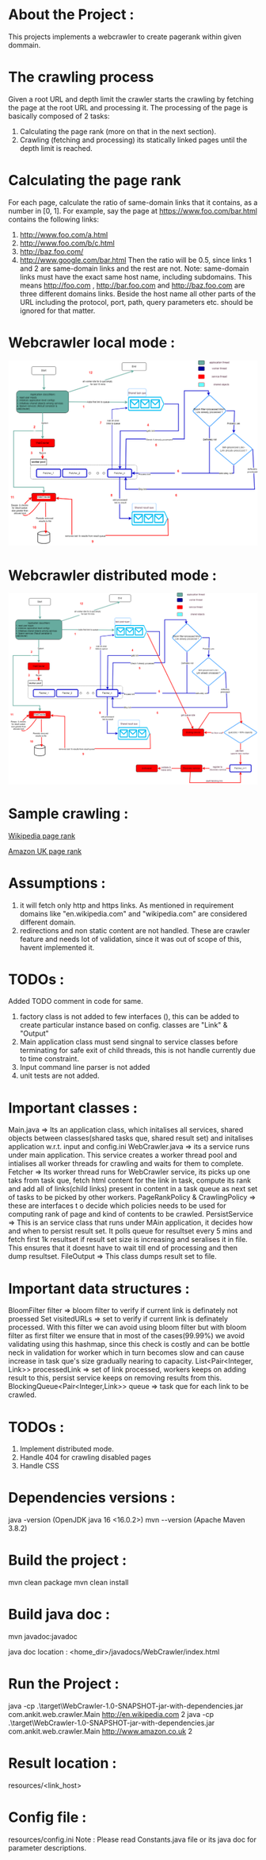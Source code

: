About the Project :
=====
This projects implements a webcrawler to create pagerank within given dommain.

The crawling process
=====
Given a root URL and depth limit the crawler starts the crawling by fetching the
page at the root URL and processing it. The processing of the page is basically
composed of 2 tasks:
1. Calculating the page rank (more on that in the next section).
2. Crawling (fetching and processing) its statically linked pages until the depth
   limit is reached.


Calculating the page rank
=====
For each page, calculate the ratio of same-domain links that it contains, as a number
in [0, 1].
For example, say the page at https://www.foo.com/bar.html contains the
following links:
1. http://www.foo.com/a.html
2. http://www.foo.com/b/c.html
3. http://baz.foo.com/
4. http://www.google.com/bar.html
   Then the ratio will be 0.5, since links 1 and 2 are same-domain links and the rest are
   not.
   Note: same-domain links must have the exact same host name, including subdomains.
   This means http://foo.com , http://bar.foo.com and
   http://baz.foo.com are three different domains links. Beside the host name all
   other parts of the URL including the protocol, port, path, query parameters etc. should
   be ignored for that matter.

Webcrawler local mode :
=====
![](single_host_mode.png)


Webcrawler distributed mode :
=====
![](distributed_mode.png)

Sample crawling :
=====
[Wikipedia page rank](src/main/resources/en.wikipedia.com.csv)

[Amazon UK page rank](src/main/resources/www.amazon.co.uk.txt)

Assumptions :
=====
1. it will fetch only http and https links. As mentioned in requirement domains like "en.wikipedia.com" and "wikipedia.com" are considered different domain.
2. redirections and non static content are not handled. These are crawler feature and needs lot of validation, since it was out of scope of this, havent implemented it.


TODOs :
=====
Added TODO comment in code for same.
1. factory class is not added to few interfaces (), this can be added to create particular instance based on config. classes are "Link" & "Output"
2. Main application class must send singnal to service classes before terminating for safe exit of child threads, this is not handle currently due to time constraint.
3. Input command line parser is not added
4. unit tests are not added.

Important classes :
=====
Main.java => Its an application class, which initalises all services, shared objects between classes(shared tasks que, shared result set) and initalises application w.r.t. input and config.ini
WebCrawler.java => its a service runs under main application. This service creates a worker thread pool and intialises all worker threads for crawling and waits for them to complete.
Fetcher => Its worker thread runs for WebCrawler service, its picks up one taks from task que, fetch html content for the link in task, compute its rank and add all of links(child links) present in content in a task queue as next set of tasks to be picked by other workers.
PageRankPolicy & CrawlingPolicy => these are interfaces t o decide which policies needs to be used for computing rank of page and kind of contents to be crawled.
PersistService => This is an service class that runs under MAin application, it decides how and when to persist result set. It polls queue for resultset every 5 mins and fetch first 1k resultset if result set size is increasing and seralises it in file. This ensures that it doesnt have to wait till end of processing and then dump resultset.
FileOutput => This class dumps result set to file.

Important data structures :
=====
BloomFilter<String> filter => bloom filter to verify if current link is definately not proessed
Set<String> visitedURLs => set to verify if current link is definately processed. With this filter we can avoid using bloom filter but with bloom filter as first filter we ensure that in most of the cases(99.99%) we avoid validating using this hashmap, since this check is costly and can be bottle neck in validation for worker which in turn becomes slow and can cause increase in task que's size gradually nearing to capacity.
List<Pair<Integer, Link>> processedLink => set of link processed, workers keeps on adding result to this, persist service keeps on removing results from this.
BlockingQueue<Pair<Integer,Link>> queue => task que for each link to be crawled.

TODOs :
=====
1. Implement distributed mode.
2. Handle 404 for crawling disabled pages
3. Handle CSS

Dependencies versions :
=====

java -version (OpenJDK java 16 <16.0.2>)
mvn --version (Apache Maven 3.8.2)


Build the project :
=====

mvn clean package
mvn clean install

Build java doc :
=====

mvn javadoc:javadoc

java doc location : <home_dir>/javadocs/WebCrawler/index.html


Run the Project :
=====
java -cp .\target\WebCrawler-1.0-SNAPSHOT-jar-with-dependencies.jar com.ankit.web.crawler.Main http://en.wikipedia.com 2
java -cp .\target\WebCrawler-1.0-SNAPSHOT-jar-with-dependencies.jar com.ankit.web.crawler.Main http://www.amazon.co.uk 2

Result location :
=====
resources/<link_host>

Config file :
=====
resources/config.ini
Note : Please read Constants.java file or its java doc for parameter descriptions.